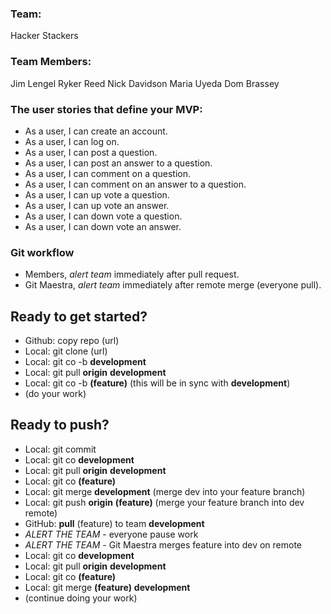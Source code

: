 ### Team:

Hacker Stackers

### Team Members:

Jim Lengel
Ryker Reed
Nick Davidson
Maria Uyeda
Dom Brassey

### The user stories that define your MVP:

- As a user, I can create an account.
- As a user, I can log on.
- As a user, I can post a question.
- As a user, I can post an answer to a question.
- As a user, I can comment on a question.
- As a user, I can comment on an answer to a question.
- As a user, I can up vote a question.
- As a user, I can up vote an answer.
- As a user, I can down vote a question.
- As a user, I can down vote an answer.


### Git workflow

* Members, *alert team* immediately after pull request.
* Git Maestra, *alert team* immediately after remote merge (everyone pull).

## Ready to get started?
- Github: copy repo (url)
- Local: git clone (url)
- Local: git co -b **development**
- Local: git pull **origin** **development**
- Local: git co -b **(feature)** (this will be in sync with **development**)
- (do your work)
## Ready to push?
- Local: git commit
- Local: git co **development**
- Local: git pull **origin** **development**
- Local: git co **(feature)**
- Local: git merge **development** (merge dev into your feature branch)
- Local: git push **origin** **(feature)** (merge your feature branch into dev remote)
- GitHub: **pull** (feature) to team **development**
- *ALERT THE TEAM* - everyone pause work
- *ALERT THE TEAM* - Git Maestra merges feature into dev on remote
- Local: git co **development**
- Local: git pull **origin** **development**
- Local: git co **(feature)**
- Local: git merge **(feature)** **development**
- (continue doing your work)
